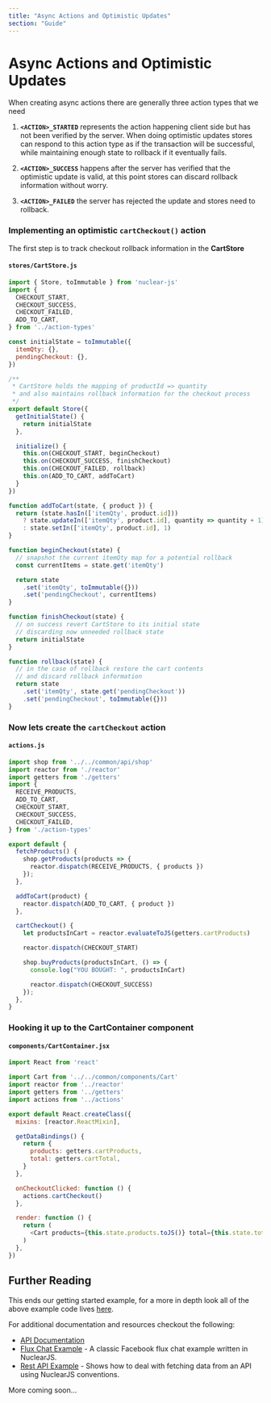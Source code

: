 ```yaml
---
title: "Async Actions and Optimistic Updates"
section: "Guide"
---
```


# Async Actions and Optimistic Updates

When creating async actions there are generally three action types that we need

1. **`<ACTION>_STARTED`** represents the action happening client side but has not been verified by the server.  When doing optimistic updates
stores can respond to this action type as if the transaction will be successful, while maintaining enough state to rollback if it eventually fails.

2. **`<ACTION>_SUCCESS`** happens after the server has verified that the optimistic update is valid, at this point stores can discard rollback information without worry.

3. **`<ACTION>_FAILED`** the server has rejected the update and stores need to rollback.

### Implementing an optimistic `cartCheckout()` action

The first step is to track checkout rollback information in the **CartStore**

#### `stores/CartStore.js`

```javascript
import { Store, toImmutable } from 'nuclear-js'
import {
  CHECKOUT_START,
  CHECKOUT_SUCCESS,
  CHECKOUT_FAILED,
  ADD_TO_CART,
} from '../action-types'

const initialState = toImmutable({
  itemQty: {},
  pendingCheckout: {},
})

/**
 * CartStore holds the mapping of productId => quantity
 * and also maintains rollback information for the checkout process
 */
export default Store({
  getInitialState() {
    return initialState
  },

  initialize() {
    this.on(CHECKOUT_START, beginCheckout)
    this.on(CHECKOUT_SUCCESS, finishCheckout)
    this.on(CHECKOUT_FAILED, rollback)
    this.on(ADD_TO_CART, addToCart)
  }
})

function addToCart(state, { product }) {
  return (state.hasIn(['itemQty', product.id]))
    ? state.updateIn(['itemQty', product.id], quantity => quantity + 1)
    : state.setIn(['itemQty', product.id], 1)
}

function beginCheckout(state) {
  // snapshot the current itemQty map for a potential rollback
  const currentItems = state.get('itemQty')

  return state
    .set('itemQty', toImmutable({}))
    .set('pendingCheckout', currentItems)
}

function finishCheckout(state) {
  // on success revert CartStore to its initial state
  // discarding now unneeded rollback state
  return initialState
}

function rollback(state) {
  // in the case of rollback restore the cart contents
  // and discard rollback information
  return state
    .set('itemQty', state.get('pendingCheckout'))
    .set('pendingCheckout', toImmutable({}))
}
```

### Now lets create the `cartCheckout` action

#### `actions.js`

```javascript
import shop from '../../common/api/shop'
import reactor from './reactor'
import getters from './getters'
import {
  RECEIVE_PRODUCTS,
  ADD_TO_CART,
  CHECKOUT_START,
  CHECKOUT_SUCCESS,
  CHECKOUT_FAILED,
} from './action-types'

export default {
  fetchProducts() {
    shop.getProducts(products => {
      reactor.dispatch(RECEIVE_PRODUCTS, { products })
    });
  },

  addToCart(product) {
    reactor.dispatch(ADD_TO_CART, { product })
  },

  cartCheckout() {
    let productsInCart = reactor.evaluateToJS(getters.cartProducts)

    reactor.dispatch(CHECKOUT_START)

    shop.buyProducts(productsInCart, () => {
      console.log("YOU BOUGHT: ", productsInCart)

      reactor.dispatch(CHECKOUT_SUCCESS)
    });
  },
}
```

### Hooking it up to the CartContainer component

#### `components/CartContainer.jsx`

```javascript
import React from 'react'

import Cart from '../../common/components/Cart'
import reactor from '../reactor'
import getters from '../getters'
import actions from '../actions'

export default React.createClass({
  mixins: [reactor.ReactMixin],

  getDataBindings() {
    return {
      products: getters.cartProducts,
      total: getters.cartTotal,
    }
  },

  onCheckoutClicked: function () {
    actions.cartCheckout()
  },

  render: function () {
    return (
      <Cart products={this.state.products.toJS()} total={this.state.total} onCheckoutClicked={this.onCheckoutClicked} />
    )
  },
})
```

## Further Reading

This ends our getting started example, for a more in depth look all of the above example code lives [here](https://github.com/optimizely/nuclear-js/tree/master/examples/shopping-cart).

For additional documentation and resources checkout the following:

- [API Documentation](./07-api.html)
- [Flux Chat Example](https://github.com/optimizely/nuclear-js/tree/master/examples/flux-chat) - A classic Facebook flux chat example written in NuclearJS.
- [Rest API Example](https://github.com/optimizely/nuclear-js/tree/master/examples/rest-api) - Shows how to deal with fetching data from an API using NuclearJS conventions.

More coming soon...
